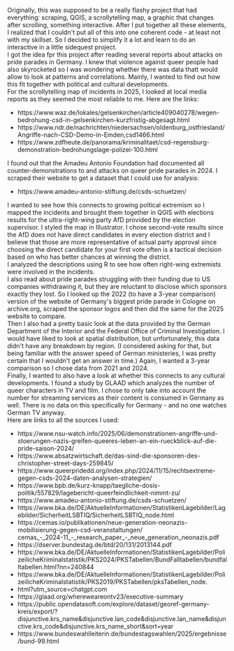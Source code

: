 Originally, this was supposed to be a really flashy project that had everything: scraping, QGIS, a scrollytelling map, a graphic that changes after scrolling, something interactive. After I put together all these elements, I realized that I couldn't put all of this into one coherent code - at least not with my skillset. So I decided to simplify it a lot and learn to do an interactive in a little sidequest project.<br>
I got the idea fpr this project after reading several reports about attacks on pride parades in Germany. I knew that violence against queer people had also skyrocketed so I was wondering whether there was data thatt would allow to look at patterns and correlations. Mainly, I wanted to find out how this fit together with political and cultural developments.<br>
For the scrollytelling map of incidents in 2025, I looked at local media reports as they seemed the most reliable to me. Here are the links:
<ul>
<li>https://www.waz.de/lokales/gelsenkirchen/article409040278/wegen-bedrohung-csd-in-gelsenkirchen-kurzfristig-abgesagt.html</li>
<li>https://www.ndr.de/nachrichten/niedersachsen/oldenburg_ostfriesland/Angriffe-nach-CSD-Demo-in-Emden,csd1466.html</li>
<li>https://www.zdfheute.de/panorama/kriminalitaet/csd-regensburg-demonstration-bedrohungslage-polizei-100.html</li>
</ul>
I found out that the Amadeu Antonio Foundation had documented all counter-demonstrations to and attacks on queer pride parades in 2024. I scraped their website to get a dataset that I could use for analysis:
<ul>
<li>https://www.amadeu-antonio-stiftung.de/csds-schuetzen/</li> 
</ul>
I wanted to see how this connects to growing poltical extremism so I mapped the incidents and brought them together in QGIS with elections results for the ultra-right-wing party AfD provided by the election supervisor. I styled the map in Illustrator. I chose second-vote results since the AfD does not have direct candidates in every election district and I believe that those are more representative of actual party approval since choosing the direct candidate for your first vote often is a tactical decision based on who has better chances at winning the district. <br>
I analyzed the descriptions using R to see how often right-wing extremists were involved in the incidents.<br>
I also read about pride parades struggling with their funding due to US companies withdrawing it, but they are reluctant to disclose which sponsors exactly they lost. So I looked up the 2022 (to have a 3-year comparison) version of the website of Germany's biggest pride parade in Cologne on archive.org, scraped the sponsor logos and then did the same for the 2025 website to compare.<br>
Then I also had a pretty basic look at the data provided by the German Department of the Interior and the Federal Office of Criminal Investigation. I would have liked to look at spatial distribution, but unfortunately, this data didn't have any breakdown by region. (I considered asking for that, but being familiar with the answer speed of German ministeries, I was pretty certain that I wouldn't get an answer in time.) Again, I wanted a 3-year comparison so I chose data from 2021 and 2024.<br>
Finally, I wanted to also have a look at whether this connects to any cultural developments. I found a study by GLAAD which analyzes the number of queer characters in TV and film. I chose to only take into account the number for streaming services as their content is consumed in Germany as well. There is no data on this specifically for Germany - and no one watches German TV anyway.<br>
Here are links to all the sources I used:
<ul>
<li>https://www.nsu-watch.info/2025/06/demonstrationen-angriffe-und-stoerungen-nazis-greifen-queeres-leben-an-ein-rueckblick-auf-die-pride-saison-2024/</li> 
<li>https://www.absatzwirtschaft.de/das-sind-die-sponsoren-des-christopher-street-days-259845/</li> 
<li>https://www.queerpridedd.org/index.php/2024/11/15/rechtsextreme-gegen-csds-2024-daten-analysen-strategien/ </li> 
<li>https://www.bpb.de/kurz-knapp/taegliche-dosis-politik/557829/lagebericht-queerfeindlichkeit-nimmt-zu/ </li> 
<li>https://www.amadeu-antonio-stiftung.de/csds-schuetzen/</li> 
<li>https://www.bka.de/DE/AktuelleInformationen/StatistikenLagebilder/Lagebilder/SicherheitLSBTIQ/SicherheitLSBTIQ_node.html  </li> 
<li>https://cemas.io/publikationen/neue-generation-neonazis-mobilisierung-gegen-csd-veranstaltungen/</li> cemas_-_2024-11_-_research_paper_-_neue_generation_neonazis.pdf </li> 
<li>https://dserver.bundestag.de/btd/20/131/2013144.pdf </li> 
<li>https://www.bka.de/DE/AktuelleInformationen/StatistikenLagebilder/PolizeilicheKriminalstatistik/PKS2024/PKSTabellen/BundFalltabellen/bundfalltabellen.html?nn=240844 </li> 
<li>https://www.bka.de/DE/AktuelleInformationen/StatistikenLagebilder/PolizeilicheKriminalstatistik/PKS2019/PKSTabellen/pksTabellen_node.<li>html?utm_source=chatgpt.com </li> 
<li>https://glaad.org/whereweareontv23/executive-summary</li> 
<li>https://public.opendatasoft.com/explore/dataset/georef-germany-kreis/export/?disjunctive.krs_name&disjunctive.lan_code&disjunctive.lan_name&disjunctive.krs_code&disjunctive.krs_name_short&sort=year </li> 
<li>https://www.bundeswahlleiterin.de/bundestagswahlen/2025/ergebnisse/bund-99.html</li> 
</ul>